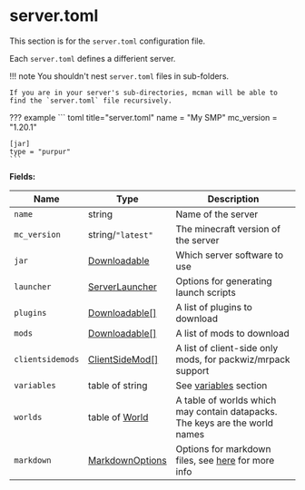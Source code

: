 # server.toml

This section is for the `server.toml` configuration file.

Each `server.toml` defines a differient server.

!!! note
    You shouldn't nest `server.toml` files in sub-folders.
    
    If you are in your server's sub-directories, mcman will be able to find the `server.toml` file recursively.

??? example
    ``` toml title="server.toml"
    name = "My SMP"
    mc_version = "1.20.1"

    [jar]
    type = "purpur"
    ```

**Fields:**

| Name             | Type                                        | Description                                                                    |
| ---------------- | ------------------------------------------- | ------------------------------------------------------------------------------ |
| `name`           | string                                      | Name of the server                                                             |
| `mc_version`     | string/`"latest"`                           | The minecraft version of the server                                            |
| `jar`            | [Downloadable](./downloadable/index.md)     | Which server software to use                                                   |
| `launcher`       | [ServerLauncher](./server-launcher)   | Options for generating launch scripts                                          |
| `plugins`        | [Downloadable[]](./downloadable/index.md)   | A list of plugins to download                                                  |
| `mods`           | [Downloadable[]](./downloadable/index.md)   | A list of mods to download                                                     |
| `clientsidemods` | [ClientSideMod[]](./clientsidemod)    | A list of client-side only mods, for packwiz/mrpack support                    |
| `variables`      | table of string                             | See [variables](../tutorials/variables) section                                |
| `worlds`         | table of [World](./world)             | A table of worlds which may contain datapacks. The keys are the world names    |
| `markdown`       | [MarkdownOptions](./markdown-options) | Options for markdown files, see [here](./markdown-options) for more info |
